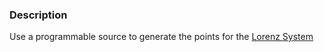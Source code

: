 ### Description

Use a programmable source to generate the points for the [Lorenz System](https://en.wikipedia.org/wiki/Lorenz_system)
